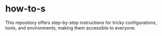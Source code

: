 # how-to-s
This repository offers step-by-step instructions for tricky configurations, tools, and environments, making them accessible to everyone.
